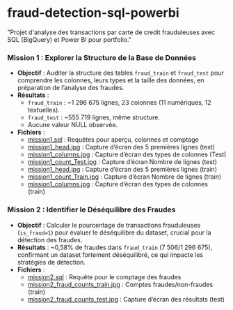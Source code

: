# fraud-detection-sql-powerbi
"Projet d'analyse des transactions par carte de credit frauduleuses avec SQL (BigQuery) et Power BI pour portfolio."

### Mission 1 : Explorer la Structure de la Base de Données
- **Objectif** : Auditer la structure des tables `fraud_train` et `fraud_test` pour comprendre les colonnes, leurs types et la taille des données, en préparation de l’analyse des fraudes.
- **Résultats** : 
  - `fraud_train` : ~1 296 675 lignes, 23 colonnes (11 numériques, 12 textuelles).
  - `fraud_test` : ~555 719 lignes, même structure.
  - Aucune valeur NULL observée.
- **Fichiers** :
  - [mission1.sql](missions/mission1.sql) : Requêtes pour aperçu, colonnes et comptage
  - [mission1_head.jpg](figs/mission1_head_f_Test.jpg) : Capture d’écran des 5 premières lignes (test)
  - [mission1_columns.jpg](figs/mission1_columns_f_Test.jpg) : Capture d’écran des types de colonnes (Test)
  - [mission1_count_Test.jpg](figs/mission1_count_f_test.jpg) : Capture d’écran Nombre de lignes (test)
  - [mission1_head.jpg](figs/mission1_head_f_Train.jpg) : Capture d’écran des 5 premières lignes (train)
  - [mission1_count_Train.jpg](figs/mission1_count_f_Train.jpg) : Capture d’écran Nombre de lignes (train)
  - [mission1_columns.jpg](figs/mission1_columns_f_Train.jpg) : Capture d’écran des types de colonnes (train)

### Mission 2 : Identifier le Déséquilibre des Fraudes
- **Objectif** : Calculer le pourcentage de transactions frauduleuses (`is_fraud=1`) pour évaluer le déséquilibre du dataset, crucial pour la détection des fraudes.
- **Résultats** : ~0,58% de fraudes dans `fraud_train` (7 506/1 296 675), confirmant un dataset fortement déséquilibré, ce qui impacte les stratégies de détection.
- **Fichiers** :
  - [mission2.sql](missions/mission2.sql) : Requête pour le comptage des fraudes
  - [mission2_fraud_counts_train.jpg](figs/mission2_fraud_counts_train.jpg) : Comptes fraudes/non-fraudes (train)
  - [mission2_fraud_counts_test.jpg](figs/mission2_fraud_counts_test.jpg) : Capture d’écran des résultats (test)
